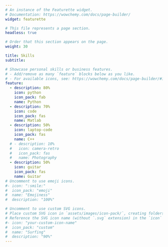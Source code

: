 ```yaml
---
# An instance of the Featurette widget.
# Documentation: https://wowchemy.com/docs/page-builder/
widget: featurette

# This file represents a page section.
headless: true

# Order that this section appears on the page.
weight: 30

title: Skills
subtitle:

# Showcase personal skills or business features.
# - Add/remove as many `feature` blocks below as you like.
# - For available icons, see: https://wowchemy.com/docs/page-builder/#icons
feature:
  - description: 80%
    icon: python
    icon_pack: fab
    name: Python
  - description: 70%
    icon: code
    icon_pack: fas
    name: Matlab
  - description: 50%
    icon: laptop-code
    icon_pack: fas
    name: C++
  # - description: 10%
  #   icon: camera-retro
  #   icon_pack: fas
  #   name: Photography
  - description: 50%
    icon: guitar
    icon_pack: fas
    name: Guitar
# Uncomment to use emoji icons.
#- icon: ":smile:"
#  icon_pack: "emoji"
#  name: "Emojiness"
#  description: "100%"

# Uncomment to use custom SVG icons.
# Place custom SVG icon in `assets/images/icon-pack/`, creating folders if necessary.
# Reference the SVG icon name (without `.svg` extension) in the `icon` field.
#- icon: "your-custom-icon-name"
#  icon_pack: "custom"
#  name: "Surfing"
#  description: "90%"
---
```

